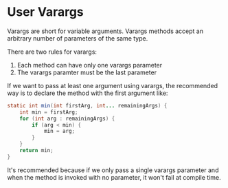 # User Varargs

Varargs are short for variable arguments. Varargs methods accept an arbitrary number of parameters of the same type.

There are two rules for varargs:

1. Each method can have only one varargs parameter
2. The varargs paramter must be the last parameter

If we want to pass at least one argument using varargs, the recommended way is to declare the method with the first argument like:

```java
static int min(int firstArg, int... remainingArgs) {
    int min = firstArg;
    for (int arg : remainingArgs) {
        if (arg < min) {
            min = arg;
        }
    }
    return min;
}
```

It's recommended because if we only pass a single varargs parameter and when the method is invoked with no parameter, it won't fail at compile time.
